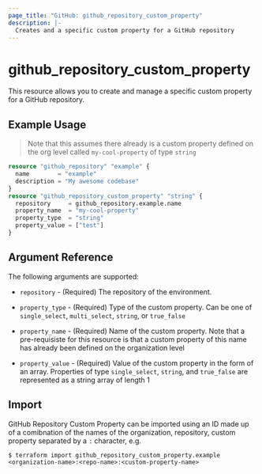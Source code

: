 ```yaml
---
page_title: "GitHub: github_repository_custom_property"
description: |-
  Creates and a specific custom property for a GitHub repository
---
```


# github_repository_custom_property

This resource allows you to create and manage a specific custom property for a GitHub repository.

## Example Usage

> Note that this assumes there already is a custom property defined on the org level called `my-cool-property` of type `string`

```terraform
resource "github_repository" "example" {
  name        = "example"
  description = "My awesome codebase"
}
resource "github_repository_custom_property" "string" {
  repository     = github_repository.example.name
  property_name  = "my-cool-property"
  property_type  = "string"
  property_value = ["test"]
}
```

## Argument Reference

The following arguments are supported:

* `repository` - (Required) The repository of the environment.

* `property_type` - (Required) Type of the custom property. Can be one of `single_select`, `multi_select`, `string`, or `true_false`

* `property_name` - (Required) Name of the custom property. Note that a pre-requisiste for this resource is that a custom property of this name has already been defined on the organization level

* `property_value` - (Required) Value of the custom property in the form of an array. Properties of type `single_select`, `string`, and `true_false` are represented as a string array of length 1

## Import

GitHub Repository Custom Property can be imported using an ID made up of a comibnation of the names of the organization, repository, custom property separated by a `:` character, e.g.

```
$ terraform import github_repository_custom_property.example <organization-name>:<repo-name>:<custom-property-name>
```
